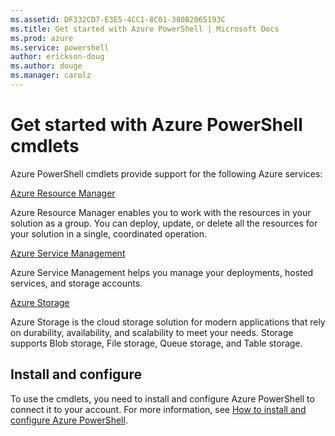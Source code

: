 ```yaml
---
ms.assetid: DF332CD7-E3E5-4CC1-8C01-380B2065193C
ms.title: Get started with Azure PowerShell | Microsoft Docs
ms.prod: azure
ms.service: powershell
author: erickson-doug
ms.author: douge
ms.manager: carolz
---
```


# Get started with Azure PowerShell cmdlets

Azure PowerShell cmdlets provide support for the following Azure services:

[Azure Resource Manager](https://docs.microsoft.com/en-us/powershell/resourcemanager/)

Azure Resource Manager enables you to work with the resources in your solution as a group.
You can deploy, update, or delete all the resources for your solution in a single, coordinated operation.


[Azure Service Management](https://docs.microsoft.com/en-us/powershell/servicemanagement/)

Azure Service Management helps you manage your deployments, hosted services, and storage accounts.


[Azure Storage](https://docs.microsoft.com/en-us/powershell/storage/)

Azure Storage is the cloud storage solution for modern applications that rely on durability, availability, and scalability to meet your needs.
Storage supports Blob storage, File storage, Queue storage, and Table storage.


## Install and configure

To use the cmdlets, you need to install and configure Azure PowerShell to connect it to your account. For more information, see [How to install and configure Azure PowerShell](https://azure.microsoft.com/en-us/documentation/articles/powershell-install-configure/).
